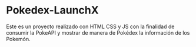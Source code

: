 # Pokedex-LaunchX
Este es un proyecto realizado con HTML CSS y JS con la finalidad de consumir la PokeAPI y mostrar de manera de Pokédex la información de los Pokemón.
